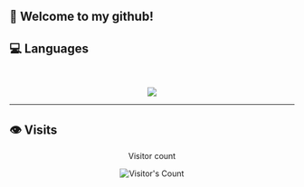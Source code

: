 ## 🌸 Welcome to my github!

## 💻 Languages

 <br> 

<p align="center"> 
  <img src="https://skillicons.dev/icons?i=cs,python,html,css,js" /> 
</p> 

<hr>

## 👁️ Visits
<div align="center"> 
  <p>Visitor count</p>
  <img src="https://profile-counter.glitch.me/{Dominin0}/count.svg" alt="Visitor's Count" />
</div>
